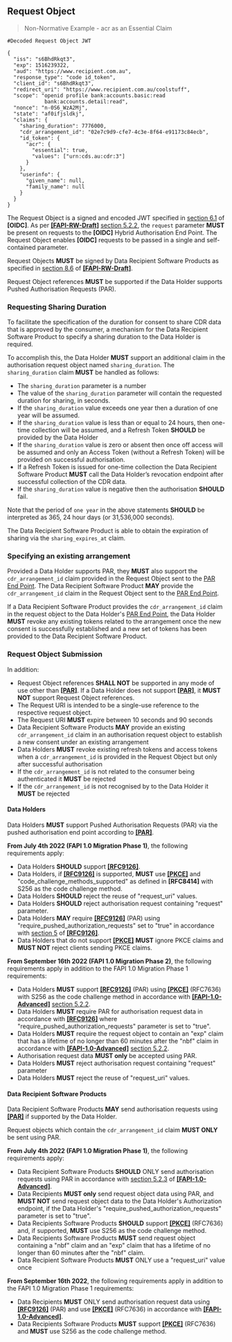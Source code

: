 <a id="request-object"></a>
## Request Object

> Non-Normative Example - acr as an Essential Claim

```
#Decoded Request Object JWT

{
  "iss": "s6BhdRkqt3",
  "exp": 1516239322,
  "aud": "https://www.recipient.com.au",
  "response_type": "code id_token",
  "client_id": "s6BhdRkqt3",
  "redirect_uri": "https://www.recipient.com.au/coolstuff",
  "scope": "openid profile bank:accounts.basic:read
            bank:accounts.detail:read",
  "nonce": "n-0S6_WzA2Mj",
  "state": "af0ifjsldkj",
  "claims": {
    "sharing_duration": 7776000,
    "cdr_arrangement_id": "02e7c9d9-cfe7-4c3e-8f64-e91173c84ecb",
    "id_token": {
      "acr": {
        "essential": true,
        "values": ["urn:cds.au:cdr:3"]
      }
    },
    "userinfo": {
      "given_name": null,
      "family_name": null
    }
  }
}
```

The Request Object is a signed and encoded JWT specified in [section 6.1](https://openid.net/specs/openid-connect-core-1_0.html#RequestObject) of **[OIDC]**.  As per **[[FAPI-RW-Draft]](#nref-FAPI-RW-Draft)** [section 5.2.2](https://openid.net/specs/openid-financial-api-part-2.html#authorization-server), the `request` parameter **MUST** be present on requests to the **[OIDC]** Hybrid Authorisation End Point. The Request Object enables **[OIDC]** requests to be passed in a single and self-contained parameter.

Request Objects **MUST** be signed by Data Recipient Software Products as specified in [section 8.6](https://openid.net/specs/openid-financial-api-part-2.html#jws-algorithm-considerations) of **[[FAPI-RW-Draft]](#nref-FAPI-RW-Draft)**.

Request Object references **MUST** be supported if the Data Holder supports Pushed Authorisation Requests (PAR).

### Requesting Sharing Duration
To facilitate the specification of the duration for consent to share CDR data that is approved by the consumer, a mechanism for the Data Recipient Software Product to specify a sharing duration to the Data Holder is required.

To accomplish this, the Data Holder **MUST** support an additional claim in the authorisation request object named `sharing_duration`.  The `sharing_duration` claim **MUST** be handled as follows:

- The `sharing_duration` parameter is a number
- The value of the `sharing_duration` parameter will contain the requested duration for sharing, in seconds.
- If the `sharing_duration` value exceeds one year then a duration of one year will be assumed.
-	If the `sharing_duration` value is less than or equal to 24 hours, then one-time collection will be assumed, and a Refresh Token **SHOULD** be provided by the Data Holder
- If the `sharing_duration` value is zero or absent then once off access will be assumed and only an Access Token (without a Refresh Token) will be provided on successful authorisation.
-	If a Refresh Token is issued for one-time collection the Data Recipient Software Product **MUST** call the Data Holder’s revocation endpoint after successful collection of the CDR data.
- If the `sharing_duration` value is negative then the authorisation **SHOULD** fail.

Note that the period of `one year` in the above statements **SHOULD** be interpreted as 365, 24 hour days (or 31,536,000 seconds).

The Data Recipient Software Product is able to obtain the expiration of sharing via the `sharing_expires_at` claim.

### Specifying an existing arrangement
Provided a Data Holder supports PAR, they **MUST** also support the ``cdr_arrangement_id`` claim provided in the Request Object sent to the [PAR End Point](#pushed-authorisation-end-point). The Data Recipient Software Product **MAY** provide the ``cdr_arrangement_id`` claim in the Request Object sent to the [PAR End Point](#pushed-authorisation-end-point).

If a Data Recipient Software Product provides the ``cdr_arrangement_id`` claim in the request object to the Data Holder's [PAR End Point](#pushed-authorisation-end-point), the Data Holder **MUST** revoke any existing tokens related to the arrangement once the new consent is successfully established and a new set of tokens has been provided to the Data Recipient Software Product.


### Request Object Submission

In addition:

* Request Object references **SHALL NOT** be supported in any mode of use other than **[[PAR]](#nref-PAR)**. If a Data Holder does not support **[[PAR]](#nref-PAR)**, it **MUST NOT** support Request Object references.
*	The Request URI is intended to be a single-use reference to the respective request object.
* The Request URI **MUST** expire between 10 seconds and 90 seconds
* Data Recipient Software Products **MAY** provide an existing ``cdr_arrangement_id`` claim in an authorisation request object to establish a new consent under an existing arrangement
* Data Holders **MUST** revoke existing refresh tokens and access tokens when a ``cdr_arrangement_id`` is provided in the Request Object but only after successful authorisation
* If the ``cdr_arrangement_id`` is not related to the consumer being authenticated it **MUST** be rejected
* If the ``cdr_arrangement_id`` is not recognised by to the Data Holder it **MUST** be rejected

#### Data Holders

Data Holders **MUST** support Pushed Authorisation Requests (PAR) via the pushed authorisation end point according to **[[PAR]](#nref-PAR)**.

**From July 4th 2022 (FAPI 1.0 Migration Phase 1)**, the following requirements apply:

* Data Holders **SHOULD** support **[[RFC9126]](#nref-RFC9126)**.
* Data Holders, if **[[RFC9126]](#nref-RFC9126)** is supported, **MUST** use **[[PKCE]](#nref-PKCE)** and "code_challenge_methods_supported" as defined in **[RFC8414]** with S256 as the code challenge method.
*	Data Holders **SHOULD** reject the reuse of "request_uri" values.
* Data Holders **SHOULD** reject authorisation request containing "request" parameter.
* Data Holders **MAY** require **[[RFC9126]](#nref-RFC9126)** (PAR) using "require_pushed_authorization_requests" set to "true" in accordance with [section 5](https://datatracker.ietf.org/doc/html/draft-ietf-oauth-par#section-5) of **[[RFC9126]](#nref-RFC9126)**.
*	Data Holders that do not support **[[PKCE]](#nref-PKCE)** **MUST** ignore PKCE claims and **MUST NOT** reject clients sending PKCE claims.

**From September 16th 2022 (FAPI 1.0 Migration Phase 2)**, the following requirements apply in addition to the FAPI 1.0 Migration Phase 1 requirements:

* Data Holders **MUST** support **[[RFC9126]](#nref-RFC9126)** (PAR) using **[[PKCE]](#nref-PKCE)** (RFC7636) with S256 as the code challenge method in accordance with **[[FAPI-1.0-Advanced]](#nref-FAPI-1.0-Advanced)** [section 5.2.2](https://openid.net/specs/openid-financial-api-part-2-1_0.html#authorization-server).
*	Data Holders **MUST** require PAR for authorisation request data in accordance with **[[RFC9126]](#nref-RFC9126)** where "require_pushed_authorization_requests" parameter is set to "true".
*	Data Holders **MUST** require the request object to contain an "exp" claim that has a lifetime of no longer than 60 minutes after the "nbf" claim in accordance with **[[FAPI-1.0-Advanced]](#nref-FAPI-1.0-Advanced)** [section 5.2.2](https://openid.net/specs/openid-financial-api-part-2-1_0.html#authorization-server).
* Authorisation request data **MUST only** be accepted using PAR.
* Data Holders **MUST** reject authorisation request containing "request" parameter
*	Data Holders **MUST** reject the reuse of "request_uri" values.

#### Data Recipient Software Products

Data Recipient Software Products **MAY** send authorisation requests using **[[PAR]](#nref-PAR)** if supported by the Data Holder.

Request objects which contain the ``cdr_arrangement_id`` claim **MUST ONLY** be sent using PAR.

**From July 4th 2022 (FAPI 1.0 Migration Phase 1)**, the following requirements apply:

* Data Recipient Software Products **SHOULD** ONLY send authorisation requests using PAR in accordance with [section 5.2.3](https://openid.net/specs/openid-financial-api-part-2-1_0.html#confidential-client) of **[[FAPI-1.0-Advanced]](#nref-FAPI-1.0-Advanced)**.
* Data Recipients **MUST only** send request object data using PAR, and **MUST NOT** send request object data to the Data Holder's Authorization endpoint, if the Data Holder's "require_pushed_authorization_requests" parameter is set to "true".
*	Data Recipients Software Products **SHOULD** support **[[PKCE]](#nref-PKCE)** (RFC7636) and, if supported, **MUST** use S256 as the code challenge method.
*	Data Recipients Software Products **MUST** send request object containing a "nbf" claim and an "exp" claim that has a lifetime of no longer than 60 minutes after the "nbf" claim.
* Data Recipient Software Products **MUST** ONLY use a "request_uri" value once

**From September 16th 2022**, the following requirements apply in addition to the FAPI 1.0 Migration Phase 1 requirements:

* Data Recipients **MUST** ONLY send authorisation request data using **[[RFC9126]](#nref-RFC9126)** (PAR) and use **[[PKCE]](#nref-PKCE)** (RFC7636) in accordance with **[[FAPI-1.0-Advanced]](#nref-FAPI-1.0-Advanced)**.
*	Data Recipients Software Products **MUST** support **[[PKCE]](#nref-PKCE)** (RFC7636) and **MUST** use S256 as the code challenge method.
